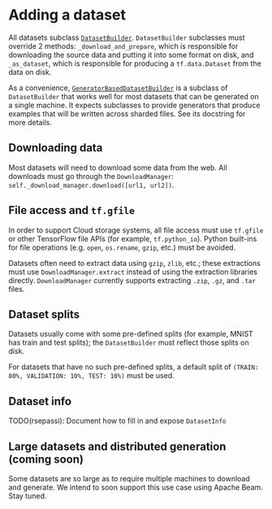 # Adding a dataset

All datasets subclass
[`DatasetBuilder`](https://github.com/tensorflow/datasets/tree/master/tensorflow_datasets/core/dataset_builder.py).
`DatasetBuilder` subclasses must override 2 methods: `_download_and_prepare`,
which is responsible for downloading the source data and putting it into some
format on disk, and `_as_dataset`, which is responsible for producing a
`tf.data.Dataset` from the data on disk.

As a convenience,
[`GeneratorBasedDatasetBuilder`](https://github.com/tensorflow/datasets/tree/master/tensorflow_datasets/core/dataset_builder.py)
is a subclass of `DatasetBuilder` that works well for most datasets that can be
generated on a single machine. It expects subclasses to provide generators that
produce examples that will be written across sharded files. See its docstring
for more details.

## Downloading data

Most datasets will need to download some data from the web. All downloads must
go through the `DownloadManager`:
`self._download_manager.download([url1, url2])`.

## File access and `tf.gfile`

In order to support Cloud storage systems, all file access must use `tf.gfile`
or other TensorFlow file APIs (for example, `tf.python_io`). Python built-ins
for file operations (e.g. `open`, `os.rename`, `gzip`, etc.) must be avoided.

Datasets often need to extract data using `gzip`, `zlib`, etc.; these
extractions must use `DownloadManager.extract` instead of using the extraction
libraries directly. `DownloadManager` currently supports extracting `.zip`,
`.gz`, and `.tar` files.

## Dataset splits

Datasets usually come with some pre-defined splits (for example, MNIST has train
and test splits); the `DatasetBuilder` must reflect those splits on disk.

For datasets that have no such pre-defined splits, a default split of `(TRAIN:
80%, VALIDATION: 10%, TEST: 10%)` must be used.

## Dataset info

TODO(rsepassi): Document how to fill in and expose `DatasetInfo`

## Large datasets and distributed generation (coming soon)

Some datasets are so large as to require multiple machines to download and
generate. We intend to soon support this use case using Apache Beam. Stay tuned.
